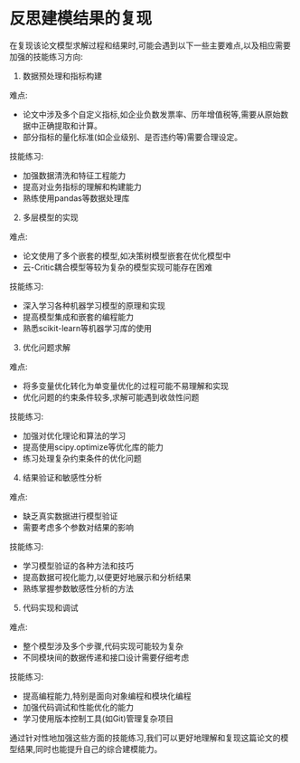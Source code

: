 # 反思建模结果的复现

在复现该论文模型求解过程和结果时,可能会遇到以下一些主要难点,以及相应需要加强的技能练习方向:

1. 数据预处理和指标构建

难点:
- 论文中涉及多个自定义指标,如企业负数发票率、历年增值税等,需要从原始数据中正确提取和计算。
- 部分指标的量化标准(如企业级别、是否违约等)需要合理设定。

技能练习:
- 加强数据清洗和特征工程能力
- 提高对业务指标的理解和构建能力
- 熟练使用pandas等数据处理库

2. 多层模型的实现

难点:
- 论文使用了多个嵌套的模型,如决策树模型嵌套在优化模型中
- 云-Critic耦合模型等较为复杂的模型实现可能存在困难

技能练习:
- 深入学习各种机器学习模型的原理和实现
- 提高模型集成和嵌套的编程能力
- 熟悉scikit-learn等机器学习库的使用

3. 优化问题求解

难点:
- 将多变量优化转化为单变量优化的过程可能不易理解和实现
- 优化问题的约束条件较多,求解可能遇到收敛性问题

技能练习:
- 加强对优化理论和算法的学习
- 提高使用scipy.optimize等优化库的能力
- 练习处理复杂约束条件的优化问题

4. 结果验证和敏感性分析

难点:
- 缺乏真实数据进行模型验证
- 需要考虑多个参数对结果的影响

技能练习:
- 学习模型验证的各种方法和技巧
- 提高数据可视化能力,以便更好地展示和分析结果
- 熟练掌握参数敏感性分析的方法

5. 代码实现和调试

难点:
- 整个模型涉及多个步骤,代码实现可能较为复杂
- 不同模块间的数据传递和接口设计需要仔细考虑

技能练习:
- 提高编程能力,特别是面向对象编程和模块化编程
- 加强代码调试和性能优化的能力
- 学习使用版本控制工具(如Git)管理复杂项目

通过针对性地加强这些方面的技能练习,我们可以更好地理解和复现这篇论文的模型结果,同时也能提升自己的综合建模能力。
